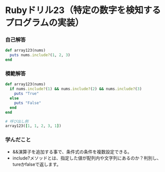 # Rubyドリル23（特定の数字を検知するプログラムの実装）
### 自己解答
```ruby
def array123(nums)
  puts nums.include?(1, 2, 3)
end
```

### 模範解答
```ruby
def array123(nums)
  if nums.include?(1) && nums.include?(2) && nums.include?(3)
    puts "True"
  else
    puts "False"
  end
end

# 呼び出し例
array123([1, 1, 2, 3, 1])
```

### 学んだこと
- &&演算子を追加する事で、条件式の条件を複数設定できる。
- include?メソッドとは、指定した値が配列内や文字列にあるのか？判別し、tureかfalseで返します。
